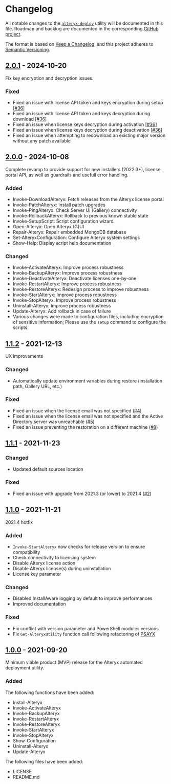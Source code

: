 # Changelog

All notable changes to the [`alteryx-deploy`](https://github.com/Akaizoku/alteryx-deploy) utility will be documented in this file. Roadmap and backlog are documented in the corresponding [GitHub project](https://github.com/users/Akaizoku/projects/4).

The format is based on [Keep a Changelog](https://keepachangelog.com/en/1.0.0/),
and this project adheres to [Semantic Versioning](https://semver.org/spec/v2.0.0.html).

## [2.0.1](https://github.com/Akaizoku/alteryx-deploy/releases/2.0.1) - 2024-10-20

Fix key encryption and decryption issues.

### Fixed

- Fixed an issue with license API token and keys encryption during setup [[#36](https://github.com/Akaizoku/alteryx-deploy/issues/36)]
- Fixed an issue with license API token and keys decryption during download [[#36](https://github.com/Akaizoku/alteryx-deploy/issues/36)]
- Fixed an issue when license keys decryption during activation [[#36](https://github.com/Akaizoku/alteryx-deploy/issues/36)]
- Fixed an issue when license keys decryption during deactivation [[#36](https://github.com/Akaizoku/alteryx-deploy/issues/36)]
- Fixed an issue when attempting to redownload an existing major version without any patch available

## [2.0.0](https://github.com/Akaizoku/alteryx-deploy/releases/2.0.0) - 2024-10-08

Complete revamp to provide support for new installers (2022.3+), license portal API, as well as guardrails and usefull error handling.

### Added

- Invoke-DownloadAlteryx: Fetch releases from the Alteryx license portal
- Invoke-PatchAlteryx: Install patch upgrades
- Invoke-PingAlteryx: Check Server UI (Gallery) connectivity
- Invoke-RollbackAlteryx: Rollback to previous known stable state
- Invoke-SetupScript: Script configuration wizard
- Open-Alteryx: Open Alteryx (G)UI
- Repair-Alteryx: Repair embedded MongoDB database
- Set-AlteryxConfiguration: Configure Alteryx system settings
- Show-Help: Display script help documentation

### Changed

- Invoke-ActivateAlteryx: Improve process robustness
- Invoke-BackupAlteryx: Improve process robustness
- Invoke-DeactivateAlteryx: Deactivate licenses one-by-one
- Invoke-RestartAlteryx: Improve process robustness
- Invoke-RestoreAlteryx: Redesign process to improve robustness
- Invoke-StartAlteryx: Improve process robustness
- Invoke-StopAlteryx: Improve process robustness
- Uninstall-Alteryx: Improve process robustness
- Update-Alteryx: Add rollback in case of failure
- Various changes were made to configuration files, including encryption of sensitive information; Please use the `setup` command to configure the scripts.

## [1.1.2](https://github.com/Akaizoku/alteryx-deploy/releases/1.1.2) - 2021-12-13

UX improvements

### Changed

- Automatically update environment variables during restore (installation path, Gallery URL, etc.)

### Fixed

- Fixed an issue when the license email was not specified ([#4](https://github.com/Akaizoku/alteryx-deploy/issues/4))
- Fixed an issue when the license email was not specified and the Active Directory server was unreachable ([#5](https://github.com/Akaizoku/alteryx-deploy/issues/5))
- Fixed an issue preventing the restoration on a different machine ([#8](https://github.com/Akaizoku/alteryx-deploy/issues/8))

## [1.1.1](https://github.com/Akaizoku/alteryx-deploy/releases/1.1.1) - 2021-11-23

### Changed

- Updated default sources location

### Fixed

- Fixed an issue with upgrade from 2021.3 (or lower) to 2021.4 ([#2](https://github.com/Akaizoku/alteryx-deploy/issues/2))

## [1.1.0](https://github.com/Akaizoku/alteryx-deploy/releases/1.1.0) - 2021-11-21

2021.4 hotfix

### Added

- `Invoke-StartAlteryx` now checks for release version to ensure compatibility
- Check connectivity to licensing system
- Disable Alteryx license action
- Disable Alteryx license(s) during uninstallation
- License key parameter

### Changed

- Disabled InstallAware logging by default to improve performances
- Improved documentation

### Fixed

- Fix conflict with version parameter and PowerShell modules versions
- Fix `Get-AlteryxUtility` function call following refactoring of [PSAYX](https://github.com/Akaizoku/PSAYX)

## [1.0.0](https://github.com/Akaizoku/alteryx-deploy/releases/1.0.0) - 2021-09-20

Minimum viable product (MVP) release for the Alteryx automated deployment utility.

### Added

The following functions have been added:

- Install-Alteryx
- Invoke-ActivateAlteryx
- Invoke-BackupAlteryx
- Invoke-RestartAlteryx
- Invoke-RestoreAlteryx
- Invoke-StartAlteryx
- Invoke-StopAlteryx
- Show-Configuration
- Uninstall-Alteryx
- Update-Alteryx

The following files have been added:

- LICENSE
- README.md
